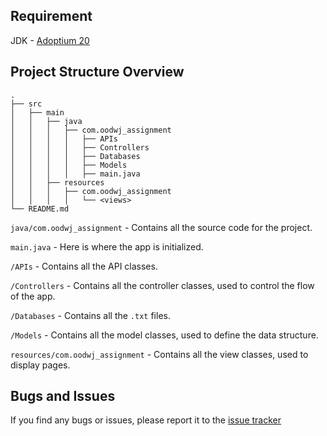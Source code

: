 ## Requirement
JDK - [Adoptium 20](https://adoptium.net/en-GB/temurin/releases/?arch=any&version=20)

## Project Structure Overview

```
.
├── src
│   ├── main
│   │   ├── java
│   │   │   ├── com.oodwj_assignment
│   │   │   │   ├── APIs
│   │   │   │   ├── Controllers
│   │   │   │   ├── Databases
│   │   │   │   ├── Models
│   │   │   │   ├── main.java
│   │   ├── resources
│   │   │   ├── com.oodwj_assignment
│   │   │   │   └── <views>
└── README.md
```

`java/com.oodwj_assignment` - Contains all the source code for the project.

`main.java` - Here is where the app is initialized.

`/APIs` - Contains all the API classes.

`/Controllers` - Contains all the controller classes, used to control the flow of the app.

`/Databases` - Contains all the `.txt` files.

`/Models` - Contains all the model classes, used to define the data structure.

`resources/com.oodwj_assignment` - Contains all the view classes, used to display pages.

## Bugs and Issues

If you find any bugs or issues, please report it to the [issue tracker](https://github.com/jameswong3388/OODWJ_Assignment/issues)